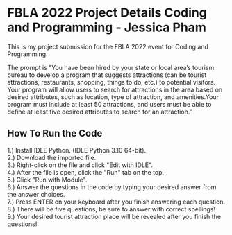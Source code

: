# FBLA 2022 Project Details Coding and Programming - Jessica Pham
This is my project submission for the FBLA 2022 event for Coding and Programming.

The prompt is "You have been hired by your state or local area’s tourism bureau to develop a program that suggests attractions (can be tourist attractions, restaurants, shopping, things to do, etc.) to potential visitors. Your program will allow users to search for attractions in the area based on desired attributes, such as location, type of attraction, and amenities.Your program must include at least 50 attractions, and users must be able to define at least five desired attributes to search for an attraction."
## How To Run the Code
1.)   Install IDLE Python. (IDLE Python 3.10 64-bit).\
2.)   Download the imported file.\
3.)   Right-click on the file and click "Edit with IDLE".\
4.)   After the file is open, click the "Run" tab on the top.\
5.)   Click "Run with Module".\
6.)   Answer the questions in the code by typing your desired answer from the answer choices.\
7.)   Press ENTER on your keyboard after you finish answering each question.\
8.)   There will be five questions, be sure to answer with correct spellings!\
9.)   Your desired tourist attraction place will be revealed after you finish the questions!
